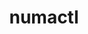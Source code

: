 ---
title: "numactl"
layout: cache
categories: [package, develop-2024-03-10]
meta: {"versions": ["2.0.14"], "compilers": ["cce@=15.0.1", "gcc@=10.3.0", "gcc@=11.1.0", "gcc@=11.4.0", "gcc@=12.3.0", "gcc@=7.3.1", "gcc@=9.4.0", "oneapi@=2024.0.0"], "oss": ["amzn2", "rhel8", "sle_hpc15", "ubuntu20.04", "ubuntu22.04"], "platforms": ["linux"], "targets": ["aarch64", "neoverse_n1", "neoverse_v1", "neoverse_v2", "ppc64le", "x86_64_v3", "x86_64_v4", "zen4"], "stacks": ["aws-isc", "aws-isc-aarch64", "data-vis-sdk", "e4s", "e4s-cray-rhel", "e4s-cray-sles", "e4s-neoverse-v2", "e4s-neoverse_v1", "e4s-oneapi", "e4s-power", "e4s-rocm-external", "ml-linux-x86_64-cpu", "ml-linux-x86_64-cuda", "ml-linux-x86_64-rocm", "radiuss-aws", "radiuss-aws-aarch64", "root", "tutorial"], "num_specs": 12, "num_specs_by_stack": {"aws-isc-aarch64": 2, "radiuss-aws-aarch64": 2, "root": 12, "aws-isc": 1, "radiuss-aws": 1, "e4s-cray-rhel": 1, "e4s-cray-sles": 1, "e4s-power": 1, "data-vis-sdk": 1, "e4s-neoverse_v1": 1, "e4s-neoverse-v2": 1, "ml-linux-x86_64-cpu": 1, "tutorial": 2, "e4s": 1, "e4s-rocm-external": 1, "ml-linux-x86_64-cuda": 1, "ml-linux-x86_64-rocm": 1, "e4s-oneapi": 1}}
spec_details: [{"hash": "rw7vkwyocpdafomif26ergmandmspjqq", "compiler": "gcc@=7.3.1", "versions": ["2.0.14"], "os": "amzn2", "platform": "linux", "target": "aarch64", "variants": ["build_system=autotools", "patches=4e1d78c,62fc8a8,ff37630"], "stacks": ["aws-isc-aarch64", "radiuss-aws-aarch64", "root"], "size": "-", "tarball": "https://binaries.spack.io/releases/develop-2024-03-10/build_cache/linux-amzn2-aarch64/gcc-7.3.1/numactl-2.0.14/linux-amzn2-aarch64-gcc-7.3.1-numactl-2.0.14-rw7vkwyocpdafomif26ergmandmspjqq.spack"}, {"hash": "o7og34roefnvi4ubssvkf26khvmvcvj7", "compiler": "gcc@=7.3.1", "versions": ["2.0.14"], "os": "amzn2", "platform": "linux", "target": "x86_64_v3", "variants": ["build_system=autotools", "patches=4e1d78c,62fc8a8,ff37630"], "stacks": ["aws-isc", "radiuss-aws", "root"], "size": "-", "tarball": "https://binaries.spack.io/releases/develop-2024-03-10/build_cache/linux-amzn2-x86_64_v3/gcc-7.3.1/numactl-2.0.14/linux-amzn2-x86_64_v3-gcc-7.3.1-numactl-2.0.14-o7og34roefnvi4ubssvkf26khvmvcvj7.spack"}, {"hash": "pt6obfuo7ukdiuue25etlh2tbhqyrtom", "compiler": "gcc@=7.3.1", "versions": ["2.0.14"], "os": "amzn2", "platform": "linux", "target": "neoverse_n1", "variants": ["build_system=autotools", "patches=4e1d78c,62fc8a8,ff37630"], "stacks": ["aws-isc-aarch64", "radiuss-aws-aarch64", "root"], "size": "-", "tarball": "https://binaries.spack.io/releases/develop-2024-03-10/build_cache/linux-amzn2-neoverse_n1/gcc-7.3.1/numactl-2.0.14/linux-amzn2-neoverse_n1-gcc-7.3.1-numactl-2.0.14-pt6obfuo7ukdiuue25etlh2tbhqyrtom.spack"}, {"hash": "uw57vsy2yrdsje4ieqwv5x4mrvwk2lrr", "compiler": "cce@=15.0.1", "versions": ["2.0.14"], "os": "rhel8", "platform": "linux", "target": "zen4", "variants": ["build_system=autotools", "patches=4e1d78c,62fc8a8,ff37630"], "stacks": ["e4s-cray-rhel", "root"], "size": "-", "tarball": "https://binaries.spack.io/releases/develop-2024-03-10/build_cache/linux-rhel8-zen4/cce-15.0.1/numactl-2.0.14/linux-rhel8-zen4-cce-15.0.1-numactl-2.0.14-uw57vsy2yrdsje4ieqwv5x4mrvwk2lrr.spack"}, {"hash": "cripgkrodq4kirygbsiq6s6uademwebg", "compiler": "gcc@=10.3.0", "versions": ["2.0.14"], "os": "sle_hpc15", "platform": "linux", "target": "x86_64_v4", "variants": ["build_system=autotools", "patches=4e1d78c,62fc8a8,ff37630"], "stacks": ["root", "e4s-cray-sles"], "size": "-", "tarball": "https://binaries.spack.io/releases/develop-2024-03-10/build_cache/linux-sle_hpc15-x86_64_v4/gcc-10.3.0/numactl-2.0.14/linux-sle_hpc15-x86_64_v4-gcc-10.3.0-numactl-2.0.14-cripgkrodq4kirygbsiq6s6uademwebg.spack"}, {"hash": "qgcybm6okmxtfrj4nrkz2anuzpbmvyyt", "compiler": "gcc@=9.4.0", "versions": ["2.0.14"], "os": "ubuntu20.04", "platform": "linux", "target": "ppc64le", "variants": ["build_system=autotools", "patches=4e1d78c,62fc8a8,ff37630"], "stacks": ["root", "e4s-power"], "size": "-", "tarball": "https://binaries.spack.io/releases/develop-2024-03-10/build_cache/linux-ubuntu20.04-ppc64le/gcc-9.4.0/numactl-2.0.14/linux-ubuntu20.04-ppc64le-gcc-9.4.0-numactl-2.0.14-qgcybm6okmxtfrj4nrkz2anuzpbmvyyt.spack"}, {"hash": "z662aryhgezlgyzccfvb7c3esj4l4pbh", "compiler": "gcc@=11.1.0", "versions": ["2.0.14"], "os": "ubuntu20.04", "platform": "linux", "target": "x86_64_v3", "variants": ["build_system=autotools", "patches=4e1d78c,62fc8a8,ff37630"], "stacks": ["data-vis-sdk", "root"], "size": "-", "tarball": "https://binaries.spack.io/releases/develop-2024-03-10/build_cache/linux-ubuntu20.04-x86_64_v3/gcc-11.1.0/numactl-2.0.14/linux-ubuntu20.04-x86_64_v3-gcc-11.1.0-numactl-2.0.14-z662aryhgezlgyzccfvb7c3esj4l4pbh.spack"}, {"hash": "q4pehchixxq5ahlmvcsefkxu6p4vfrdr", "compiler": "gcc@=11.4.0", "versions": ["2.0.14"], "os": "ubuntu22.04", "platform": "linux", "target": "neoverse_v1", "variants": ["build_system=autotools", "patches=4e1d78c,62fc8a8,ff37630"], "stacks": ["root", "e4s-neoverse_v1"], "size": "-", "tarball": "https://binaries.spack.io/releases/develop-2024-03-10/build_cache/linux-ubuntu22.04-neoverse_v1/gcc-11.4.0/numactl-2.0.14/linux-ubuntu22.04-neoverse_v1-gcc-11.4.0-numactl-2.0.14-q4pehchixxq5ahlmvcsefkxu6p4vfrdr.spack"}, {"hash": "fab47b7fvvmecxojx67vb4gzrfa76bxo", "compiler": "gcc@=11.4.0", "versions": ["2.0.14"], "os": "ubuntu22.04", "platform": "linux", "target": "neoverse_v2", "variants": ["build_system=autotools", "patches=4e1d78c,62fc8a8,ff37630"], "stacks": ["root", "e4s-neoverse-v2"], "size": "-", "tarball": "https://binaries.spack.io/releases/develop-2024-03-10/build_cache/linux-ubuntu22.04-neoverse_v2/gcc-11.4.0/numactl-2.0.14/linux-ubuntu22.04-neoverse_v2-gcc-11.4.0-numactl-2.0.14-fab47b7fvvmecxojx67vb4gzrfa76bxo.spack"}, {"hash": "wn3gxc6ethzprg4er3r43effa6pjzcr5", "compiler": "gcc@=11.4.0", "versions": ["2.0.14"], "os": "ubuntu22.04", "platform": "linux", "target": "x86_64_v3", "variants": ["build_system=autotools", "patches=4e1d78c,62fc8a8,ff37630"], "stacks": ["ml-linux-x86_64-cpu", "tutorial", "e4s", "root", "e4s-rocm-external", "ml-linux-x86_64-cuda", "ml-linux-x86_64-rocm"], "size": "-", "tarball": "https://binaries.spack.io/releases/develop-2024-03-10/build_cache/linux-ubuntu22.04-x86_64_v3/gcc-11.4.0/numactl-2.0.14/linux-ubuntu22.04-x86_64_v3-gcc-11.4.0-numactl-2.0.14-wn3gxc6ethzprg4er3r43effa6pjzcr5.spack"}, {"hash": "qbnpxy3epcrozglpmu7recvm4kvt34lp", "compiler": "gcc@=12.3.0", "versions": ["2.0.14"], "os": "ubuntu22.04", "platform": "linux", "target": "x86_64_v3", "variants": ["build_system=autotools", "patches=4e1d78c,62fc8a8,ff37630"], "stacks": ["tutorial", "root"], "size": "-", "tarball": "https://binaries.spack.io/releases/develop-2024-03-10/build_cache/linux-ubuntu22.04-x86_64_v3/gcc-12.3.0/numactl-2.0.14/linux-ubuntu22.04-x86_64_v3-gcc-12.3.0-numactl-2.0.14-qbnpxy3epcrozglpmu7recvm4kvt34lp.spack"}, {"hash": "onnakzottvxxxwfztqnfhvcwtiqrw45h", "compiler": "oneapi@=2024.0.0", "versions": ["2.0.14"], "os": "ubuntu22.04", "platform": "linux", "target": "x86_64_v3", "variants": ["build_system=autotools", "patches=4e1d78c,62fc8a8,ff37630"], "stacks": ["root", "e4s-oneapi"], "size": "-", "tarball": "https://binaries.spack.io/releases/develop-2024-03-10/build_cache/linux-ubuntu22.04-x86_64_v3/oneapi-2024.0.0/numactl-2.0.14/linux-ubuntu22.04-x86_64_v3-oneapi-2024.0.0-numactl-2.0.14-onnakzottvxxxwfztqnfhvcwtiqrw45h.spack"}]
---